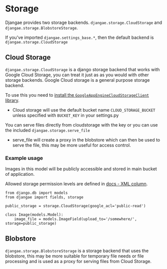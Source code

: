 # Storage

Djangae provides two storage backends. `djangae.storage.CloudStorage` and `djangae.storage.BlobstoreStorage`.

If you've imported `djangae.settings_base.*`, then the default backend is `djangae.storage.CloudStorage`

## Cloud Storage

`djangae.storage.CloudStorage` is a  django storage backend that works with Google Cloud Storage, you can treat it just as
as you would with other storage backends. Google Cloud storage is a general purpose storage backend.

To use this you need to [install the `GoogleAppEngineCloudStorageClient` library](https://cloud.google.com/appengine/docs/python/googlecloudstorageclient/using-cloud-storage#downloading_the_client_library).

* Cloud storage will use the default bucket name `CLOUD_STORAGE_BUCKET` unless specified with `BUCKET_KEY` in your settings.py

You can serve files directly from cloudstorage with the key or you can use the included `djangae.storage.serve_file`
* serve_file will create a proxy in the blobstore which can then be used to serve the file, this may be more useful for access control.

### Example usage

Images in this model will be publicly accessible and stored in main bucket of application.

Allowed storage permission levels are defined in [docs -  XML column](https://cloud.google.com/storage/docs/access-control?hl=en#predefined-acl).

```
from django.db import models
from djangae import fields, storage

public_storage = storage.CloudStorage(google_acl='public-read')

class Image(models.Model):
    image_file = models.ImageField(upload_to='/somewhere/', storage=public_storage)

```


## Blobstore

`djangae.storage.BlobstoreStorage` is a storage backend that uses the blobstore, this may be more suitable for temporary file needs
or file processing and is used as a proxy for serving files from Cloud Storage.

